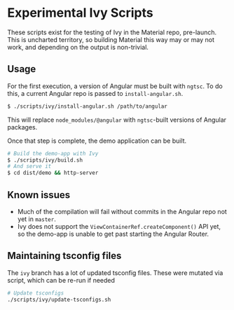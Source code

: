 # Experimental Ivy Scripts

These scripts exist for the testing of Ivy in the Material repo, pre-launch. This is uncharted
territory, so building Material this way may or may not work, and depending on the output is
non-trivial.

## Usage

For the first execution, a version of Angular must be built with `ngtsc`. To do this, a current
Angular repo is passed to `install-angular.sh`.

```bash
$ ./scripts/ivy/install-angular.sh /path/to/angular
```

This will replace `node_modules/@angular` with `ngtsc`-built versions of Angular packages.

Once that step is complete, the demo application can be built.

```bash
# Build the demo-app with Ivy
$ ./scripts/ivy/build.sh
# And serve it
$ cd dist/demo && http-server
```

## Known issues
* Much of the compilation will fail without commits in the Angular repo not yet in `master`.
* Ivy does not support the `ViewContainerRef.createComponent()` API yet, so the demo-app is unable to get past starting the Angular Router.

## Maintaining tsconfig files

The `ivy` branch has a lot of updated tsconfig files. These were mutated via script, which can
be re-run if needed

```bash
# Update tsconfigs
./scripts/ivy/update-tsconfigs.sh
```
